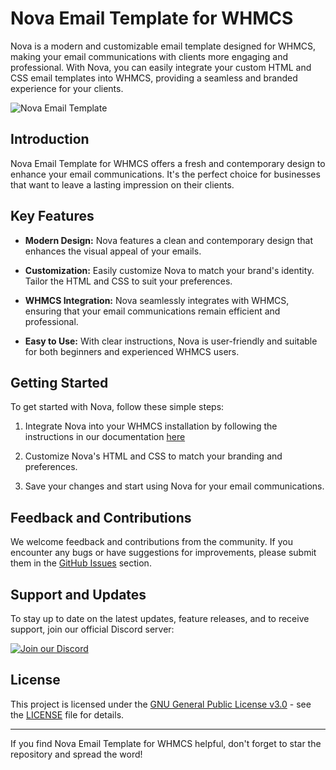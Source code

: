 # Nova Email Template for WHMCS

Nova is a modern and customizable email template designed for WHMCS, making your email communications with clients more engaging and professional. With Nova, you can easily integrate your custom HTML and CSS email templates into WHMCS, providing a seamless and branded experience for your clients.

![Nova Email Template](https://raw.githubusercontent.com/Roqitt-Hosting/Nova/main/Preview.png)

## Introduction

Nova Email Template for WHMCS offers a fresh and contemporary design to enhance your email communications. It's the perfect choice for businesses that want to leave a lasting impression on their clients.

## Key Features

- **Modern Design:** Nova features a clean and contemporary design that enhances the visual appeal of your emails.

- **Customization:** Easily customize Nova to match your brand's identity. Tailor the HTML and CSS to suit your preferences.

- **WHMCS Integration:** Nova seamlessly integrates with WHMCS, ensuring that your email communications remain efficient and professional.

- **Easy to Use:** With clear instructions, Nova is user-friendly and suitable for both beginners and experienced WHMCS users.

## Getting Started

To get started with Nova, follow these simple steps:

1. Integrate Nova into your WHMCS installation by following the instructions in our documentation [here](https://docs.roqitthosting.co.uk/Nova)

2. Customize Nova's HTML and CSS to match your branding and preferences.

3. Save your changes and start using Nova for your email communications.

## Feedback and Contributions

We welcome feedback and contributions from the community. If you encounter any bugs or have suggestions for improvements, please submit them in the [GitHub Issues](https://github.com/Roqitt-Hosting/Nova/issues) section.

## Support and Updates

To stay up to date on the latest updates, feature releases, and to receive support, join our official Discord server:

[![Join our Discord](https://img.shields.io/discord/your-discord-id?label=Join%20our%20Discord&logo=discord&logoColor=white&color=5865F2)](https://discord.gg/wuwTsbvyzN)

## License

This project is licensed under the [GNU General Public License v3.0](https://github.com/Roqitt-Hosting/Nova/blob/main/LICENSE) - see the [LICENSE](https://github.com/Roqitt-Hosting/Nova/blob/main/LICENSE) file for details.

---

If you find Nova Email Template for WHMCS helpful, don't forget to star the repository and spread the word!
